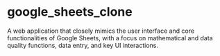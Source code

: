 # google_sheets_clone
A web application that closely mimics the user interface and core functionalities of Google Sheets, with a focus on mathematical and data quality functions, data entry, and key UI interactions.

